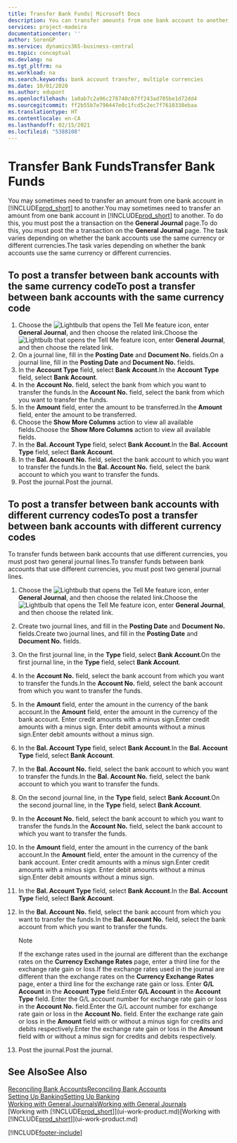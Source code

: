 ```yaml
---
title: Transfer Bank Funds| Microsoft Docs
description: You can transfer amounts from one bank account to another, including different currencies, by posting the transaction in the general journal.
services: project-madeira
documentationcenter: ''
author: SorenGP
ms.service: dynamics365-business-central
ms.topic: conceptual
ms.devlang: na
ms.tgt_pltfrm: na
ms.workload: na
ms.search.keywords: bank account transfer, multiple currencies
ms.date: 10/01/2020
ms.author: edupont
ms.openlocfilehash: 1a0ab7c2a96c278740c07ff243ad785be1d72dd4
ms.sourcegitcommit: ff2b55b7e790447e0c1fcd5c2ec7f7610338ebaa
ms.translationtype: HT
ms.contentlocale: en-CA
ms.lasthandoff: 02/15/2021
ms.locfileid: "5388108"
---
```

# <a name="transfer-bank-funds"></a><span data-ttu-id="a558a-103">Transfer Bank Funds</span><span class="sxs-lookup"><span data-stu-id="a558a-103">Transfer Bank Funds</span></span>
<span data-ttu-id="a558a-104">You may sometimes need to transfer an amount from one bank account in [!INCLUDE[prod_short](includes/prod_short.md)] to another.</span><span class="sxs-lookup"><span data-stu-id="a558a-104">You may sometimes need to transfer an amount from one bank account in [!INCLUDE[prod_short](includes/prod_short.md)] to another.</span></span> <span data-ttu-id="a558a-105">To do this, you must post the a transaction on the **General Journal** page.</span><span class="sxs-lookup"><span data-stu-id="a558a-105">To do this, you must post the a transaction on the **General Journal** page.</span></span> <span data-ttu-id="a558a-106">The task varies depending on whether the bank accounts use the same currency or different currencies.</span><span class="sxs-lookup"><span data-stu-id="a558a-106">The task varies depending on whether the bank accounts use the same currency or different currencies.</span></span>

## <a name="to-post-a-transfer-between-bank-accounts-with-the-same-currency-code"></a><span data-ttu-id="a558a-107">To post a transfer between bank accounts with the same currency code</span><span class="sxs-lookup"><span data-stu-id="a558a-107">To post a transfer between bank accounts with the same currency code</span></span>
1. <span data-ttu-id="a558a-108">Choose the ![Lightbulb that opens the Tell Me feature](media/ui-search/search_small.png "Tell me what you want to do") icon, enter **General Journal**, and then choose the related link.</span><span class="sxs-lookup"><span data-stu-id="a558a-108">Choose the ![Lightbulb that opens the Tell Me feature](media/ui-search/search_small.png "Tell me what you want to do") icon, enter **General Journal**, and then choose the related link.</span></span>
2. <span data-ttu-id="a558a-109">On a journal line, fill in the **Posting Date** and **Document No.** fields.</span><span class="sxs-lookup"><span data-stu-id="a558a-109">On a journal line, fill in the **Posting Date** and **Document No.** fields.</span></span>
3. <span data-ttu-id="a558a-110">In the **Account Type** field, select **Bank Account**.</span><span class="sxs-lookup"><span data-stu-id="a558a-110">In the **Account Type** field, select **Bank Account**.</span></span>
4. <span data-ttu-id="a558a-111">In the **Account No.** field, select the bank from which you want to transfer the funds.</span><span class="sxs-lookup"><span data-stu-id="a558a-111">In the **Account No.** field, select the bank from which you want to transfer the funds.</span></span>
5. <span data-ttu-id="a558a-112">In the **Amount** field, enter the amount to be transferred.</span><span class="sxs-lookup"><span data-stu-id="a558a-112">In the **Amount** field, enter the amount to be transferred.</span></span>
6. <span data-ttu-id="a558a-113">Choose the **Show More Columns** action to view all available fields.</span><span class="sxs-lookup"><span data-stu-id="a558a-113">Choose the **Show More Columns** action to view all available fields.</span></span>
7. <span data-ttu-id="a558a-114">In the **Bal. Account Type** field, select **Bank Account**.</span><span class="sxs-lookup"><span data-stu-id="a558a-114">In the **Bal. Account Type** field, select **Bank Account**.</span></span>
8. <span data-ttu-id="a558a-115">In the **Bal. Account No.** field, select the bank account to which you want to transfer the funds.</span><span class="sxs-lookup"><span data-stu-id="a558a-115">In the **Bal. Account No.** field, select the bank account to which you want to transfer the funds.</span></span>
9. <span data-ttu-id="a558a-116">Post the journal.</span><span class="sxs-lookup"><span data-stu-id="a558a-116">Post the journal.</span></span>

## <a name="to-post-a-transfer-between-bank-accounts-with-different-currency-codes"></a><span data-ttu-id="a558a-117">To post a transfer between bank accounts with different currency codes</span><span class="sxs-lookup"><span data-stu-id="a558a-117">To post a transfer between bank accounts with different currency codes</span></span>
<span data-ttu-id="a558a-118">To transfer funds between bank accounts that use different currencies, you must post two general journal lines.</span><span class="sxs-lookup"><span data-stu-id="a558a-118">To transfer funds between bank accounts that use different currencies, you must post two general journal lines.</span></span>

1. <span data-ttu-id="a558a-119">Choose the ![Lightbulb that opens the Tell Me feature](media/ui-search/search_small.png "Tell me what you want to do") icon, enter **General Journal**, and then choose the related link.</span><span class="sxs-lookup"><span data-stu-id="a558a-119">Choose the ![Lightbulb that opens the Tell Me feature](media/ui-search/search_small.png "Tell me what you want to do") icon, enter **General Journal**, and then choose the related link.</span></span>
2. <span data-ttu-id="a558a-120">Create two journal lines, and fill in the **Posting Date** and **Document No.** fields.</span><span class="sxs-lookup"><span data-stu-id="a558a-120">Create two journal lines, and fill in the **Posting Date** and **Document No.** fields.</span></span>
3. <span data-ttu-id="a558a-121">On the first journal line, in the **Type** field, select **Bank Account**.</span><span class="sxs-lookup"><span data-stu-id="a558a-121">On the first journal line, in the **Type** field, select **Bank Account**.</span></span>
4. <span data-ttu-id="a558a-122">In the **Account No.** field, select the bank account from which you want to transfer the funds.</span><span class="sxs-lookup"><span data-stu-id="a558a-122">In the **Account No.** field, select the bank account from which you want to transfer the funds.</span></span>
5. <span data-ttu-id="a558a-123">In the **Amount** field, enter the amount in the currency of the bank account.</span><span class="sxs-lookup"><span data-stu-id="a558a-123">In the **Amount** field, enter the amount in the currency of the bank account.</span></span> <span data-ttu-id="a558a-124">Enter credit amounts with a minus sign.</span><span class="sxs-lookup"><span data-stu-id="a558a-124">Enter credit amounts with a minus sign.</span></span> <span data-ttu-id="a558a-125">Enter debit amounts without a minus sign.</span><span class="sxs-lookup"><span data-stu-id="a558a-125">Enter debit amounts without a minus sign.</span></span>
6. <span data-ttu-id="a558a-126">In the **Bal. Account Type** field, select **Bank Account**.</span><span class="sxs-lookup"><span data-stu-id="a558a-126">In the **Bal. Account Type** field, select **Bank Account**.</span></span>
7. <span data-ttu-id="a558a-127">In the **Bal. Account No.** field, select the bank account to which you want to transfer the funds.</span><span class="sxs-lookup"><span data-stu-id="a558a-127">In the **Bal. Account No.** field, select the bank account to which you want to transfer the funds.</span></span>
8. <span data-ttu-id="a558a-128">On the second journal line, in the **Type** field, select **Bank Account**.</span><span class="sxs-lookup"><span data-stu-id="a558a-128">On the second journal line, in the **Type** field, select **Bank Account**.</span></span>
9. <span data-ttu-id="a558a-129">In the **Account No.** field, select the bank account to which you want to transfer the funds.</span><span class="sxs-lookup"><span data-stu-id="a558a-129">In the **Account No.** field, select the bank account to which you want to transfer the funds.</span></span>
10. <span data-ttu-id="a558a-130">In the **Amount** field, enter the amount in the currency of the bank account.</span><span class="sxs-lookup"><span data-stu-id="a558a-130">In the **Amount** field, enter the amount in the currency of the bank account.</span></span> <span data-ttu-id="a558a-131">Enter credit amounts with a minus sign.</span><span class="sxs-lookup"><span data-stu-id="a558a-131">Enter credit amounts with a minus sign.</span></span> <span data-ttu-id="a558a-132">Enter debit amounts without a minus sign.</span><span class="sxs-lookup"><span data-stu-id="a558a-132">Enter debit amounts without a minus sign.</span></span>
11. <span data-ttu-id="a558a-133">In the **Bal. Account Type** field, select **Bank Account**.</span><span class="sxs-lookup"><span data-stu-id="a558a-133">In the **Bal. Account Type** field, select **Bank Account**.</span></span>  
12. <span data-ttu-id="a558a-134">In the **Bal. Account No.** field, select the bank account from which you want to transfer the funds.</span><span class="sxs-lookup"><span data-stu-id="a558a-134">In the **Bal. Account No.** field, select the bank account from which you want to transfer the funds.</span></span>

    > [!NOTE]  
    > <span data-ttu-id="a558a-135">If the exchange rates used in the journal are different than the exchange rates on the **Currency Exchange Rates** page, enter a third line for the exchange rate gain or loss.</span><span class="sxs-lookup"><span data-stu-id="a558a-135">If the exchange rates used in the journal are different than the exchange rates on the **Currency Exchange Rates** page, enter a third line for the exchange rate gain or loss.</span></span> <span data-ttu-id="a558a-136">Enter **G/L Account** in the **Account Type** field.</span><span class="sxs-lookup"><span data-stu-id="a558a-136">Enter **G/L Account** in the **Account Type** field.</span></span> <span data-ttu-id="a558a-137">Enter the G/L account number for exchange rate gain or loss in the **Account No.** field.</span><span class="sxs-lookup"><span data-stu-id="a558a-137">Enter the G/L account number for exchange rate gain or loss in the **Account No.** field.</span></span> <span data-ttu-id="a558a-138">Enter the exchange rate gain or loss in the **Amount** field with or without a minus sign for credits and debits respectively.</span><span class="sxs-lookup"><span data-stu-id="a558a-138">Enter the exchange rate gain or loss in the **Amount** field with or without a minus sign for credits and debits respectively.</span></span>
13. <span data-ttu-id="a558a-139">Post the journal.</span><span class="sxs-lookup"><span data-stu-id="a558a-139">Post the journal.</span></span>

## <a name="see-also"></a><span data-ttu-id="a558a-140">See Also</span><span class="sxs-lookup"><span data-stu-id="a558a-140">See Also</span></span>
[<span data-ttu-id="a558a-141">Reconciling Bank Accounts</span><span class="sxs-lookup"><span data-stu-id="a558a-141">Reconciling Bank Accounts</span></span>](bank-manage-bank-accounts.md)  
[<span data-ttu-id="a558a-142">Setting Up Banking</span><span class="sxs-lookup"><span data-stu-id="a558a-142">Setting Up Banking</span></span>](bank-setup-banking.md)  
[<span data-ttu-id="a558a-143">Working with General Journals</span><span class="sxs-lookup"><span data-stu-id="a558a-143">Working with General Journals</span></span>](ui-work-general-journals.md)  
<span data-ttu-id="a558a-144">[Working with [!INCLUDE[prod_short](includes/prod_short.md)]](ui-work-product.md)</span><span class="sxs-lookup"><span data-stu-id="a558a-144">[Working with [!INCLUDE[prod_short](includes/prod_short.md)]](ui-work-product.md)</span></span>


[!INCLUDE[footer-include](includes/footer-banner.md)]